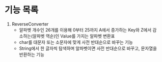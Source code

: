 # 기능 목록

1. ReverseConverter
    - 알파벳 개수인 26개를 이용해 0부터 25까지 A에서 증가하는 Key와 Z에서 감소하는(알파벳 역순)인 Value를 가지는 알파벳 변환표
    - char를 대문자 또는 소문자에 맞게 사전 반대순으로 바꾸는 기능
    - String에서 한 글자씩 탐색하며 알파벳이면 사전 반대순으로 바꾸고, 문자열을 반환하는 기능